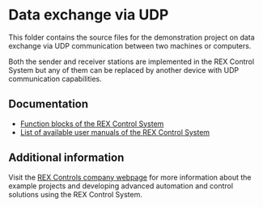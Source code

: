 Data exchange via UDP 
=====================

This folder contains the source files for the demonstration project on data
exchange via UDP communication between two machines or computers.

Both the sender and receiver stations are implemented in the REX Control System
but any of them can be replaced by another device with UDP communication
capabilities. 

## Documentation ##

- [Function blocks of the REX Control System](http://www.rexcontrols.com/media/HTML/DOC/ENGLISH/index.html)
- [List of available user manuals of the REX Control System](http://www.rexcontrols.com/documentation-and-support)

## Additional information ##

Visit the [REX Controls company webpage](http://www.rexcontrols.com) for more 
information about the example projects and developing advanced automation and 
control solutions using the REX Control System.

